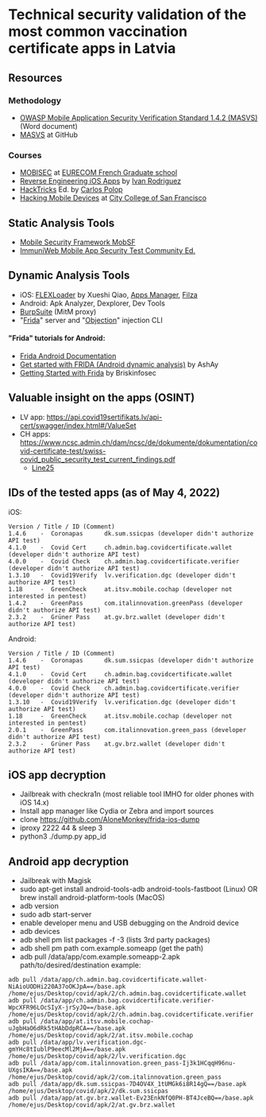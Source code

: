 # Technical security validation of the most common vaccination certificate apps in Latvia

## Resources
### Methodology 
- [OWASP Mobile Application Security Verification Standard 1.4.2 (MASVS)](https://github.com/OWASP/owasp-masvs/releases/download/v1.4.2/OWASP_MASVS-v1.4.2-en_WIP_.docx) (Word document)
- [MASVS](https://github.com/OWASP/owasp-masvs) at GitHub
### Courses
- [MOBISEC](https://mobisec.reyammer.io/) at [EURECOM French Graduate school](https://www.eurecom.fr/)
- [Reverse Engineering iOS Apps](https://github.com/ivRodriguezCA/RE-iOS-Apps) by [Ivan Rodriguez](https://ivrodriguez.com/)
- [HackTricks](https://book.hacktricks.xyz/welcome/readme) Ed. by [Carlos Polop](https://github.com/carlospolop)
- [Hacking Mobile Devices](https://samsclass.info/128/128_S15.shtml) at [City College of San Francisco](https://www.ccsf.edu)

## Static Analysis Tools
- [Mobile Security Framework MobSF](https://github.com/MobSF/Mobile-Security-Framework-MobSF)
- [ImmuniWeb Mobile App Security Test Community Ed.](https://www.immuniweb.com/mobile/)

## Dynamic Analysis Tools
- iOS: [FLEXLoader](https://www.tweakschanges.com/cydia-package/flipboard-flex-loader) by Xueshi Qiao, [Apps Manager](https://www.tweakschanges.com/cydia-package/apps-manager), [Filza](https://www.tweakschanges.com/cydia-package/filza-file-manager)
- Android: Apk Analyzer, Dexplorer, Dev Tools
- [BurpSuite](https://portswigger.net/burp/communitydownload) (MitM proxy)
- "[Frida](https://github.com/frida/frida)" server and "[Objection](https://github.com/sensepost/objection)" injection CLI

#### "Frida" tutorials for Android:
  - [Frida Android Documentation](https://frida.re/docs/android/)
  - [Get started with FRIDA (Android dynamic analysis)](https://medium.com/@parfaitayassor/get-started-with-frida-android-dynamic-analysis-cf10b18d5e67) by AshAy
  - [Getting Started with Frida](https://medium.com/@briskinfosec/getting-started-with-frida-de44d932ae7) by Briskinfosec

## Valuable insight on the apps (OSINT)
- LV app: https://api.covid19sertifikats.lv/api-cert/swagger/index.html#/ValueSet
- CH apps: https://www.ncsc.admin.ch/dam/ncsc/de/dokumente/dokumentation/covid-certificate-test/swiss-covid_public_security_test_current_findings.pdf 
  - [Line25](https://github.com/admin-ch/CovidCertificate-Management-Service/blob/c1965356760315ce618b25c3db390d820bc503a2/src/main/java/ch/admin/bag/covidcertificate/CCManagementServiceApplication.java)

## IDs of the tested apps (as of May 4, 2022)
iOS:
```
Version / Title / ID (Comment)
1.4.6    -  Coronapas      dk.sum.ssicpas (developer didn't authorize API test) 
4.1.0    -  Covid Cert     ch.admin.bag.covidcertificate.wallet (developer didn't authorize API test) 
4.0.0    -  Covid Check    ch.admin.bag.covidcertificate.verifier (developer didn't authorize API test) 
1.3.10   -  Covid19Verify  lv.verification.dgc (developer didn't authorize API test) 
1.18     -  GreenCheck     at.itsv.mobile.cochap (developer not interested in pentest)                
1.4.2    -  GreenPass      com.italinnovation.greenPass (developer didn't authorize API test) 
2.3.2    -  Grüner Pass    at.gv.brz.wallet (developer didn't authorize API test) 
```
Android:
```
Version / Title / ID (Comment)
1.4.6    -  Coronapas      dk.sum.ssicpas (developer didn't authorize API test) 
4.1.0    -  Covid Cert     ch.admin.bag.covidcertificate.wallet (developer didn't authorize API test) 
4.0.0    -  Covid Check    ch.admin.bag.covidcertificate.verifier (developer didn't authorize API test) 
1.3.10   -  Covid19Verify  lv.verification.dgc (developer didn't authorize API test) 
1.18     -  GreenCheck     at.itsv.mobile.cochap (developer not interested in pentest)
2.0.1    -  GreenPass      com.italinnovation.green_pass (developer didn't authorize API test) 
2.3.2    -  Grüner Pass    at.gv.brz.wallet (developer didn't authorize API test) 
```

## iOS app decryption
- Jailbreak with checkra1n (most reliable tool IMHO for older phones with iOS 14.x)
- Install app manager like Cydia or Zebra and import sources
- clone https://github.com/AloneMonkey/frida-ios-dump
- iproxy 2222 44 & sleep 3
- python3 ./dump.py app_id

## Android app decryption
- Jailbreak with Magisk
- sudo apt-get install android-tools-adb android-tools-fastboot (Linux) OR brew install android-platform-tools (MacOS)
- adb version
- sudo adb start-server
- enable developer menu and USB debugging on the Android device 
- adb devices
- adb shell pm list packages -f -3 (lists 3rd party packages)
- adb shell pm path com.example.someapp (get the path)
- adb pull /data/app/com.example.someapp-2.apk path/to/desired/destination
example:
```
adb pull /data/app/ch.admin.bag.covidcertificate.wallet-NiAioUODHi220A37oOKJpA==/base.apk /home/ejus/Desktop/covid/apk/2/ch.admin.bag.covidcertificate.wallet
adb pull /data/app/ch.admin.bag.covidcertificate.verifier-WpcXFR96LOcSIyX-jrSyJQ==/base.apk /home/ejus/Desktop/covid/apk/2/ch.admin.bag.covidcertificate.verifier
adb pull /data/app/at.itsv.mobile.cochap-uJgbHaO6dRk5tHAbDdpRCA==/base.apk /home/ejus/Desktop/covid/apk/2/at.itsv.mobile.cochap
adb pull /data/app/lv.verification.dgc-gmYHc8tIublP9eecMl2MjA==/base.apk /home/ejus/Desktop/covid/apk/2/lv.verification.dgc
adb pull /data/app/com.italinnovation.green_pass-Ij3k1HCqqH96nu-UXgsIKA==/base.apk /home/ejus/Desktop/covid/apk/2/com.italinnovation.green_pass
adb pull /data/app/dk.sum.ssicpas-7D4OV4X_1tUMGk6i8R14gQ==/base.apk /home/ejus/Desktop/covid/apk/2/dk.sum.ssicpas
adb pull /data/app/at.gv.brz.wallet-Ev23EnkNfQ0PH-BT4JceBQ==/base.apk /home/ejus/Desktop/covid/apk/2/at.gv.brz.wallet
```


